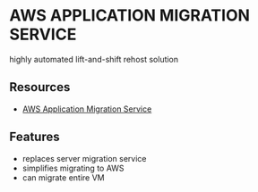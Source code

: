 # AWS APPLICATION MIGRATION SERVICE

highly automated lift-and-shift rehost solution

## Resources

- [AWS Application Migration Service](https://docs.aws.amazon.com/mgn/latest/ug/what-is-application-migration-service.html)

## Features

- replaces server migration service
- simplifies migrating to AWS
- can migrate entire VM